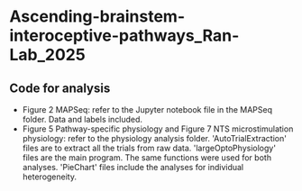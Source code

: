 # Ascending-brainstem-interoceptive-pathways_Ran-Lab_2025

## Code for analysis
* Figure 2 MAPSeq: refer to the Jupyter notebook file in the MAPSeq folder. Data and labels included.
* Figure 5 Pathway-specific physiology and Figure 7 NTS microstimulation physiology: refer to the physiology analysis folder. 'AutoTrialExtraction' files are to extract all the trials from raw data. 'largeOptoPhysiology' files are the main program. The same functions were used for both analyses. 'PieChart' files include the analyses for individual heterogeneity.
